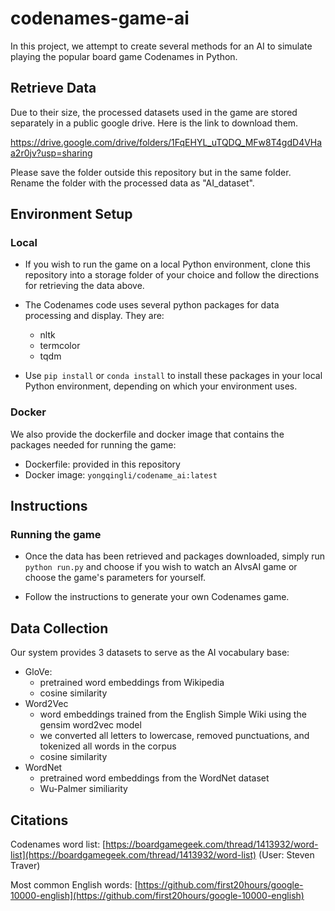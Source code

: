 # codenames-game-ai

In this project, we attempt to create several methods for an AI to simulate playing the popular board game Codenames in Python.

## Retrieve Data

Due to their size, the processed datasets used in the game are stored separately in a public google drive. Here is the link to download them.

https://drive.google.com/drive/folders/1FqEHYL_uTQDQ_MFw8T4gdD4VHaa2r0jv?usp=sharing

Please save the folder outside this repository but in the same folder. Rename the folder with the processed data as "AI_dataset".

## Environment Setup

### Local

* If you wish to run the game on a local Python environment, clone this repository into a storage folder of your choice and follow the directions for retrieving the data above.

* The Codenames code uses several python packages for data processing and display. They are:
  - nltk
  - termcolor
  - tqdm

* Use `pip install` or `conda install` to install these packages in your local Python environment, depending on which your environment uses.

### Docker

We also provide the dockerfile and docker image that contains the packages needed for running the game:
* Dockerfile: provided in this repository
* Docker image: `yongqingli/codename_ai:latest`

## Instructions

### Running the game

* Once the data has been retrieved and packages downloaded, simply run `python run.py` and choose if you wish to watch an AIvsAI game or choose the game's parameters for yourself.

* Follow the instructions to generate your own Codenames game.

## Data Collection
Our system provides 3 datasets to serve as the AI vocabulary base:
* GloVe: 
  * pretrained word embeddings from Wikipedia
  * cosine similarity
* Word2Vec
  * word embeddings trained from the English Simple Wiki using the gensim word2vec model
  * we converted all letters to lowercase, removed punctuations, and tokenized all words in the corpus
  * cosine similarity
* WordNet
  * pretrained word embeddings from the WordNet dataset
  * Wu-Palmer similiarity

## Citations

Codenames word list: [https://boardgamegeek.com/thread/1413932/word-list](https://boardgamegeek.com/thread/1413932/word-list) (User: Steven Traver)

Most common English words: [https://github.com/first20hours/google-10000-english](https://github.com/first20hours/google-10000-english)
